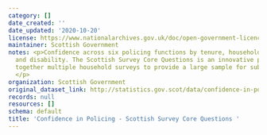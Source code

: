 ```yaml
---
category: []
date_created: ''
date_updated: '2020-10-20'
license: https://www.nationalarchives.gov.uk/doc/open-government-licence/version/3/
maintainer: Scottish Government
notes: <p>Confidence across six policing functions by tenure, household type, sex
  and disability. The Scottish Survey Core Questions is an innovative project drawing
  together multiple household surveys to provide a large sample for subnational analysis.
  </p>
organization: Scottish Government
original_dataset_link: http://statistics.gov.scot/data/confidence-in-policing-sscq
records: null
resources: []
schema: default
title: 'Confidence in Policing - Scottish Survey Core Questions '
---
```

